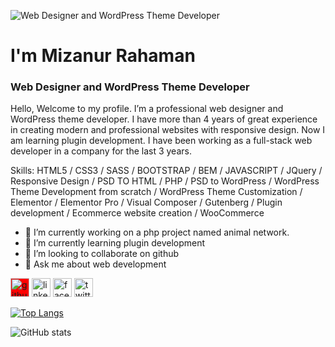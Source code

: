 ![Web Designer and WordPress Theme Developer](https://scontent.fdac7-1.fna.fbcdn.net/v/t39.30808-6/244916392_3141282329449337_5156436085217435318_n.png?_nc_cat=109&ccb=1-5&_nc_sid=e3f864&_nc_ohc=C-GKssd9drMAX81jPQ6&_nc_ht=scontent.fdac7-1.fna&oh=6c0dd4b337fc132aa0df50637ed28440&oe=61669DDC)
# I'm Mizanur Rahaman
### Web Designer and WordPress Theme Developer

Hello, Welcome to my profile. I’m a professional web designer and WordPress theme developer. I have more than 4 years of great experience in creating modern and professional websites with responsive design. Now I am learning plugin development. I have been working as a full-stack web developer in a company for the last 3 years.


Skills:  HTML5 / CSS3 / SASS / BOOTSTRAP / BEM / JAVASCRIPT / JQuery / Responsive Design / PSD TO HTML / PHP / PSD to WordPress / WordPress Theme Development from scratch / WordPress Theme Customization / Elementor / Elementor Pro / Visual Composer / Gutenberg / Plugin development / Ecommerce website creation / WooCommerce

- 🔭 I’m currently working on a php project named animal network. 
- 🌱 I’m currently learning plugin development 
- 👯 I’m looking to collaborate on github 
- 💬 Ask me about web development 


[<img src='https://cdn.jsdelivr.net/npm/simple-icons@3.0.1/icons/github.svg' alt='github' style="background: red" height='30'>](https://github.com/sinhamizan)  [<img src='https://cdn.jsdelivr.net/npm/simple-icons@3.0.1/icons/linkedin.svg' alt='linkedin' height='30'>](https://www.linkedin.com/in/mizanur-rahaman-sinha/)  [<img src='https://cdn.jsdelivr.net/npm/simple-icons@3.0.1/icons/facebook.svg' alt='facebook' height='30'>](https://www.facebook.com/mizanurrahamansinhaa)  [<img src='https://cdn.jsdelivr.net/npm/simple-icons@3.0.1/icons/twitter.svg' alt='twitter' height='30'>](https://twitter.com/dev_mizan)  

[![Top Langs](https://github-readme-stats.vercel.app/api/top-langs/?username=sinhamizan)](https://github.com/anuraghazra/github-readme-stats)

![GitHub stats](https://github-readme-stats.vercel.app/api?username=sinhamizan&show_icons=true)  
